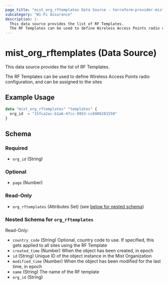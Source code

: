 ```yaml
---
page_title: "mist_org_rftemplates Data Source - terraform-provider-mist"
subcategory: "Wi-Fi Assurance"
description: |-
  This data source provides the list of RF Templates.
  The RF Templates can be used to define Wireless Access Points radio configuration, and can be assigned to the sites
---
```


# mist_org_rftemplates (Data Source)

This data source provides the list of RF Templates.

The RF Templates can be used to define Wireless Access Points radio configuration, and can be assigned to the sites


## Example Usage

```terraform
data "mist_org_rftemplates" "templates" {
  org_id  = "15fca2ac-b1a6-47cc-9953-cc6906281550"
}
```

<!-- schema generated by tfplugindocs -->
## Schema

### Required

- `org_id` (String)

### Optional

- `page` (Number)

### Read-Only

- `org_rftemplates` (Attributes Set) (see [below for nested schema](#nestedatt--org_rftemplates))

<a id="nestedatt--org_rftemplates"></a>
### Nested Schema for `org_rftemplates`

Read-Only:

- `country_code` (String) Optional, country code to use. If specified, this gets applied to all sites using the RF Template
- `created_time` (Number) When the object has been created, in epoch
- `id` (String) Unique ID of the object instance in the Mist Organization
- `modified_time` (Number) When the object has been modified for the last time, in epoch
- `name` (String) The name of the RF template
- `org_id` (String)